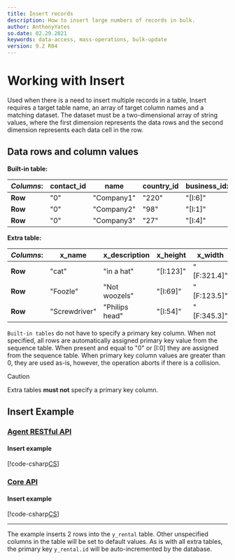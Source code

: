 ```yaml
---
title: Insert records
description: How to insert large numbers of records in bulk.
author: AnthonyYates
so.date: 02.29.2021
keywords: data-access, mass-operations, bulk-update
version: 9.2 R04
---
```


# Working with Insert

Used when there is a need to insert multiple records in a table, Insert requires a target table name, an array of target column names and a matching dataset. The dataset must be a two-dimensional array of string values, where the first dimension represents the data rows and the second dimension represents each data cell in the row.

## Data rows and column values

**Built-in table:**

| *Columns*: | contact_id  | name       | country_id | business_idx | category_idx |
|------------|-------------|------------|------------|--------------|--------------|
| **Row**  | "0"         | "Company1" | "220"      | "[I:6]"      | "[I:3]"      |
| **Row**  | "0"         | "Company2" | "98"       | "[I:1]"      | "[I:2]"      |
| **Row**  | "0"         | "Company3" | "27"       | "[I:4]"      | "[I:1]"      |

**Extra table:**

| *Columns*: | x_name        | x_description  | x_height   | x_width     |
|------------|---------------|----------------|------------|-------------|
| **Row**  | "cat"         | "in a hat"     | "[I:123]"  | "[F:321.4]" |
| **Row**  | "Foozle"      | "Not woozels"  | "[I:69]"   | "[F:123.5]" |
| **Row**  | "Screwdriver" | "Philips head" | "[I:54]"   | "[F:345.3]" |

`Built-in tables` do not have to specify a primary key column. When not specified, all rows are automatically assigned primary key value from the sequence table. When present and equal to "0" or [I:0] they are assigned from the sequence table. When primary key column values are greater than 0, they are used as-is, however, the operation aborts if there is a collision.

> [!CAUTION]
> Extra tables **must not** specify a primary key column.

## Insert Example

### [Agent RESTful API](#tab/insert-1)

#### Insert example

[!code-csharp[CS](../includes/mass-operation-insert.cs)]

### [Core API](#tab/insert-2)

#### Insert example

[!code-csharp[CS](../includes/mass-operation-insert-core.cs)]
***

The example inserts 2 rows into the `y_rental` table. Other unspecified columns in the table will be set to default values. As is with all extra tables, the primary key `y_rental.id`  will be auto-incremented by the database.
